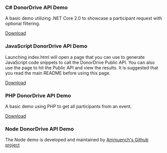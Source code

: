 ### C# DonorDrive API Demo
A basic demo utilizing .NET Core 2.0 to showcase a participant request with optional filtering.

[Download](https://github.com/DonorDrive/PublicAPI/tree/DD-13372-update-documentation/demos/csharp)

### JavaScript DonorDrive API Demo
Launching index.html will open a page that you can use to generate JavaScript code snippets to call the DonorDrive Public API.
You can also use the page to hit the Public API and view the results.  It is suggested that you read the main README before using this page.

[Download](https://github.com/DonorDrive/PublicAPI/tree/DD-13372-update-documentation/demos/javascript)

### PHP DonorDrive API Demo
A basic demo using PHP to get all participants from an event.

[Download](https://github.com/DonorDrive/PublicAPI/tree/DD-13372-update-documentation/demos/php)

### Node DonorDrive API Demo
The Node demo is developed and maintained by
[Ammuench's Github project](https://github.com/ammuench/extra-life-api)
